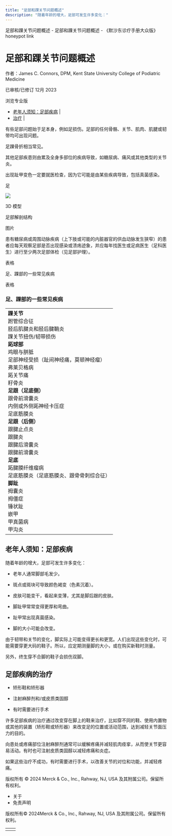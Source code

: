 ```yaml
---
title: "足部和踝关节问题概述"
description: "随着年龄的增大，足部可发生许多变化："
---
```


﻿足部和踝关节问题概述 \- 足部和踝关节问题概述 \- 《默沙东诊疗手册大众版》 honeypot link

# 足部和踝关节问题概述

作者：James C. Connors, DPM, Kent State University College of Podiatric Medicine

已审核/已修订 12月 2023

浏览专业版

- [老年人须知：足部疾病](#老年人须知：足部疾病_v59179507_zh) \|
- [治疗](#治疗_v26370762_zh) \|

有些足部问题始于足本身，例如足损伤。足部的任何骨骼、关节、肌肉、肌腱或韧带均可出现问题。

足踝骨折相当常见。

其他足部疾患则由累及全身多部位的疾病导致，如糖尿病、痛风或其他类型的关节炎。

出现趾甲变色一定要就医检查，因为它可能是由某些疾病导致，包括真菌感染。

足

![](https://edge.sitecorecloud.io/mmanual-ssq1ci05/media/home/images/b/i/o/biodigital-human-snapshot-the-foot-cv-sized_zh.jpg?thn=0&sc_lang=zh&mw=500)

3D 模型

足部解剖结构



图片

患有糖尿病或周围动脉疾病（上下肢或可能的内脏器官的供血动脉发生狭窄）的患者应每天观察足部是否出现感染或溃疡迹象，并应每年找医生或足病医生（足科医生）进行至少两次足部体检（见足部护理）。

表格

足、踝部的一些常见疾病

表格

### 足、踝部的一些常见疾病

|     |
| --- |
| **踝关节**<br>跗管综合征<br>胫后肌腱炎和胫后腱鞘炎<br>踝关节扭伤/韧带损伤<br>**跖球部**<br>鸡眼与胼胝<br>足部神经受损（趾间神经痛，莫顿神经瘤）<br>弗莱贝格病<br>跖关节痛<br>籽骨炎<br>**足跟（足底侧）**<br>跟骨前滑囊炎<br>内侧或外侧跖神经卡压症<br>足底筋膜炎<br>**足跟（后侧）**<br>跟腱止点炎<br>跟腱炎<br>跟腱后滑囊炎<br>跟腱前滑囊炎<br>**足底**<br>跖腱膜纤维瘤病<br>足底筋膜炎（足底筋膜炎、跟骨骨刺综合征）<br>**脚趾**<br>拇囊炎<br>拇僵症<br>锤状趾<br>嵌甲<br>甲真菌病<br>甲沟炎 |

## 老年人须知：足部疾病

随着年龄的增大，足部可发生许多变化：

- 老年人通常脚部毛发少。

- 斑点或斑块可导致颜色褐变（色素沉着）。

- 皮肤可能变干，看起来变薄，尤其是脚后跟的皮肤。

- 脚趾甲常常变得更厚和弯曲。

- 趾甲常出现真菌感染。

- 脚的大小可能会改变。


由于韧带和关节的变化，脚实际上可能变得更长和更宽。人们出现这些变化时，可能需要穿更大码的鞋子。所以，应定期测量脚的大小，或在购买新鞋时测量。

另外，终生穿不合脚的鞋子会损伤双脚。

## 足部疾病的治疗

- 矫形鞋和矫形器

- 注射麻醉剂和/或皮质类固醇

- 有时需要进行手术


许多足部疾病的治疗通过改变穿在脚上的鞋来治疗，比如穿不同的鞋、使用内置物或其他的装置（矫形鞋或矫形器）来改变足的位置或活动范围，达到减轻关节面压力的目的。

向患处或疼痛部位注射麻醉剂通常可以缓解疼痛并减轻肌肉痉挛，从而使关节更容易活动。有时也可注射皮质类固醇以减轻疼痛和炎症。

如果这些治疗不成功，有时需要进行手术，以改善关节的对位和功能，并减轻疼痛。



版权所有 © 2024
Merck & Co., Inc., Rahway, NJ, USA 及其附属公司。保留所有权利。

- 关于
- 免责声明

版权所有© 2024Merck & Co., Inc., Rahway, NJ, USA 及其附属公司。保留所有权利。

|     |     |
| --- | --- |
|  |  |